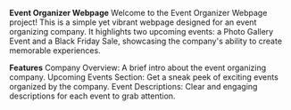 **Event Organizer Webpage**
Welcome to the Event Organizer Webpage project! This is a simple yet vibrant webpage designed for an event organizing company. It highlights two upcoming events: a Photo Gallery Event and a Black Friday Sale, showcasing the company's ability to create memorable experiences.

**Features**
Company Overview: A brief intro about the event organizing company.
Upcoming Events Section: Get a sneak peek of exciting events organized by the company.
Event Descriptions: Clear and engaging descriptions for each event to grab attention.
